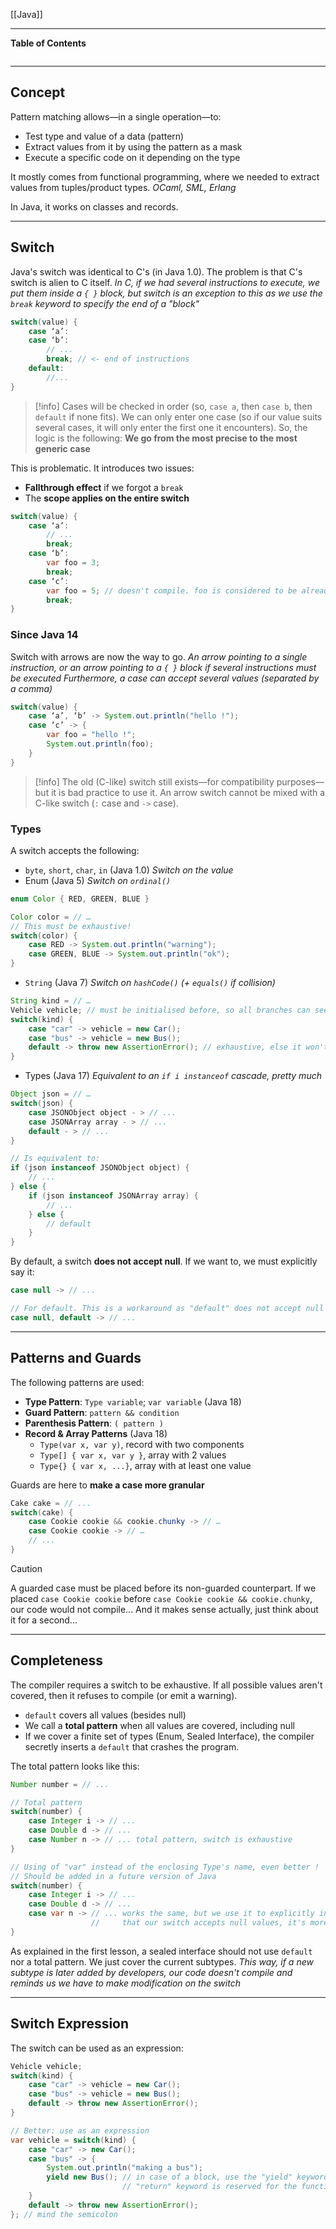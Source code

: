 [[Java]]
****
**Table of Contents**
```table-of-contents
```

****
## Concept

Pattern matching allows—in a single operation—to:
- Test type and value of a data (pattern)
- Extract values from it by using the pattern as a mask
- Execute a specific code on it depending on the type

It mostly comes from functional programming, where we needed to extract values from tuples/product types.
	*OCaml, SML, Erlang*

In Java, it works on classes and records.


****
## Switch

Java's switch was identical to C's (in Java 1.0).
The problem is that C's switch is alien to C itself.
	*In C, if we had several instructions to execute, we put them inside a `{ }` block, but switch is an exception to this as we use the `break` keyword to specify the end of a "block"*
```java
switch(value) {
	case ‘a’:
	case ‘b’:
		// ...
		break; // <- end of instructions
	default:
		//...
}
```
> [!info]
> Cases will be checked in order (so, `case a`, then `case b`, then `default` if none fits). We can only enter one case (so if our value suits several cases, it will only enter the first one it encounters).
> So, the logic is the following: **We go from the most precise to the most generic case**

This is problematic. It introduces two issues:
- **Fallthrough effect** if we forgot a `break`
- The **scope applies on the entire switch**
```java
switch(value) {
	case ‘a’:
		// ...
		break;
	case ‘b’:
		var foo = 3;
		break;
	case ‘c’:
		var foo = 5; // doesn't compile. foo is considered to be already defined
		break;
}
```

### Since Java 14

Switch with arrows are now the way to go.
	*An arrow pointing to a single instruction, or an arrow pointing to a `{ }` block if several instructions must be executed
	Furthermore, a case can accept several values (separated by a comma)*
```java
switch(value) {
	case ‘a’, ‘b’ -> System.out.println("hello !");
	case ‘c’ -> {
		var foo = "hello !";
		System.out.println(foo);
	}
}
```
> [!info]
> The old (C-like) switch still exists—for compatibility purposes—but it is bad practice to use it. An arrow switch cannot be mixed with a C-like switch (`:` case and `->` case).

### Types

A switch accepts the following:
- `byte`, `short`, `char`, `in` (Java 1.0)
	*Switch on the value*
- Enum (Java 5)
	*Switch on `ordinal()`*
```java
enum Color { RED, GREEN, BLUE }

Color color = // …
// This must be exhaustive!
switch(color) {
	case RED -> System.out.println("warning");
	case GREEN, BLUE -> System.out.println("ok");
}
```

- `String` (Java 7)
	*Switch on `hashCode()` (+ `equals()` if collision)*
```java
String kind = // …
Vehicle vehicle; // must be initialised before, so all branches can see it !
switch(kind) {
	case "car" -> vehicle = new Car();
	case "bus" -> vehicle = new Bus();
	default -> throw new AssertionError(); // exhaustive, else it won't compile
}
```

- Types (Java 17)
	*Equivalent to an `if i instanceof` cascade, pretty much*
```java
Object json = // …
switch(json) {
	case JSONObject object - > // ...
	case JSONArray array - > // ...
	default - > // ...
}

// Is equivalent to:
if (json instanceof JSONObject object) {
	// ...
} else {
	if (json instanceof JSONArray array) {
		// ...
	} else {
		// default
	}
}
```

By default, a switch **does not accept null**. If we want to, we must explicitly say it:
```java
case null -> // ...

// For default. This is a workaround as "default" does not accept null values
case null, default -> // ...
```


****
## Patterns and Guards

The following patterns are used:
- **Type Pattern**: `Type variable`; `var variable` (Java 18)
- **Guard Pattern**: `pattern && condition`
- **Parenthesis Pattern**: `( pattern )`
- **Record & Array Patterns** (Java 18)
	- `Type(var x, var y)`, record with two components
	- `Type[] { var x, var y }`, array with 2 values
	- `Type{} { var x, ...}`, array with at least one value

Guards are here to **make a case more granular**
```java
Cake cake = // ...
switch(cake) {
	case Cookie cookie && cookie.chunky -> // …
	case Cookie cookie -> // …
	// ...
}
```
> [!caution]
> A guarded case must be placed before its non-guarded counterpart. 
> If we placed `case Cookie cookie` before `case Cookie cookie && cookie.chunky`, our code would not compile... And it makes sense actually, just think about it for a second...


****
## Completeness

The compiler requires a switch to be exhaustive. If all possible values aren't covered, then it refuses to compile (or emit a warning).
- `default` covers all values (besides null)
- We call a **total pattern** when all values are covered, including null
- If we cover a finite set of types (Enum, Sealed Interface), the compiler secretly inserts a `default` that crashes the program.

The total pattern looks like this:
```java
Number number = // ...

// Total pattern
switch(number) {
	case Integer i -> // ...
	case Double d -> // ...
	case Number n -> // ... total pattern, switch is exhaustive
}

// Using of "var" instead of the enclosing Type's name, even better !
// Should be added in a future version of Java 
switch(number) {
	case Integer i -> // ...
	case Double d -> // ...
	case var n -> // ... works the same, but we use it to explicitly indicates
				  //     that our switch accepts null values, it's more readable 
}
```


As explained in the first lesson, a sealed interface should not use `default` nor a total pattern. We just cover the current subtypes.
	*This way, if a new subtype is later added by developers, our code doesn't compile and reminds us we have to make modification on the switch*


****
## Switch Expression

The switch can be used as an expression:
```java
Vehicle vehicle;
switch(kind) {
	case "car" -> vehicle = new Car();
	case "bus" -> vehicle = new Bus();
	default -> throw new AssertionError();
}

// Better: use as an expression
var vehicle = switch(kind) {
	case "car" -> new Car();
	case "bus" -> {
		System.out.println("making a bus");
		yield new Bus(); // in case of a block, use the "yield" keyword, as the
						 // "return" keyword is reserved for the function.
	}
	default -> throw new AssertionError();
}; // mind the semicolon
```

